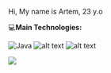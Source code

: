 Hi, My name is Artem, 23 y.o

:computer:<b>Main Technologies:</b>

![Java](https://img.shields.io/badge/java-%23ED8B00.svg?style=for-the-badge&logo=java&logoColor=white)
![alt text](https://img.shields.io/badge/-Spring-green)
![alt text](https://img.shields.io/badge/-PostgreSQL-green)

![](https://komarev.com/ghpvc/?username=artemgggi)




